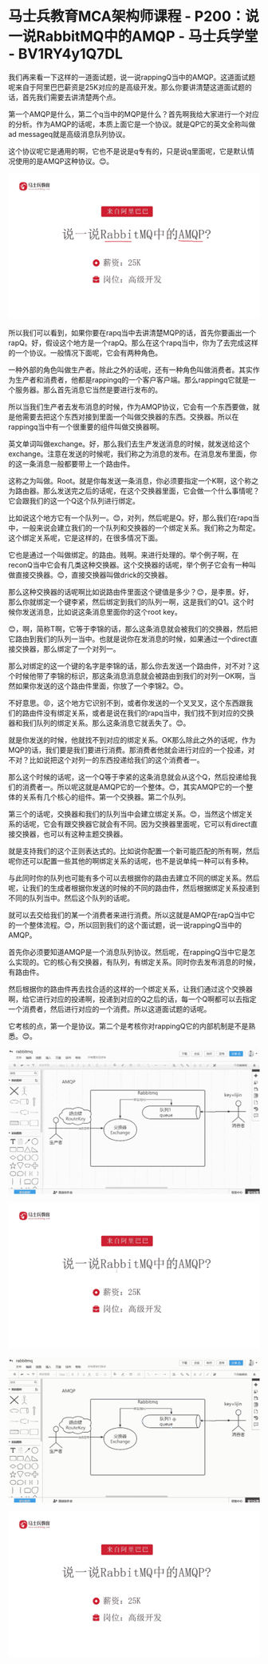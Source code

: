 # 马士兵教育MCA架构师课程 - P200：说一说RabbitMQ中的AMQP - 马士兵学堂 - BV1RY4y1Q7DL

我们再来看一下这样的一道面试题，说一说rappingQ当中的AMQP。这道面试题呢来自于阿里巴巴薪资是25K对应的是高级开发。那么你要讲清楚这道面试题的话，首先我们需要去讲清楚两个点。

第一个AMQP是什么，第二个q当中的MQP是什么？首先啊我给大家进行一个对应的分析。作为AMQP的话呢，本质上面它是一个协议。就是QP它的英文全称叫做ad messageq就是高级消息队列协议。

这个协议呢它是通用的啊，它也不是说是q专有的，只是说q里面呢，它是默认情况使用的是AMQP这种协议。😊。



![](img/97fae7796c1c81d9137f25ef7d262353_1.png)

所以我们可以看到，如果你要在rapq当中去讲清楚MQP的话，首先你要画出一个rapQ。好，假设这个地方是一个rapQ。那么在这个rapq当中，你为了去完成这样的一个协议。一般情况下面呢，它会有两种角色。

一种外部的角色叫做生产者。除此之外的话呢，还有一种角色叫做消费者。其实作为生产者和消费者，他都是rappingq的一个客户客户端。那么rappingq它就是一个服务器。那么首先消息它当然是要进行发布的。

所以当我们生产者去发布消息的时候，作为AMQP协议，它会有一个东西要做，就是他需要去把这个东西对接到里面一个叫做交换器的东西。交换器。所以在rappingq当中有一个很重要的组件叫做交换器啊。

英文单词叫做exchange。好，那么我们去生产发送消息的时候，就发送给这个exchange。注意在发送的时候呢，我们称之为消息的发布。在消息发布里面，你的这一条消息一般都要带上一个路由件。

这称之为叫做。Root。就是你每发送一条消息，你必须要指定一个K啊，这个称之为路由器。那么发送完之后的话呢，在这个交换器里面，它会做一个什么事情呢？它会跟我们的这一个Q这个队列进行绑定。

比如说这个地方它有一个队列一。😊，对列，然后呢是Q。好，那么我们在rapq当中，一般来说会建立我们的一个队列和交换器的一个绑定关系。我们称之为帮定。这个绑定关系呢，它是这样的，在很多情况下面。

它也是通过一个叫做绑定。的路由。贱啊。来进行处理的。举个例子啊，在reconQ当中它会有几类这种交换器。这个交换器的话呢，举个例子它会有一种叫做直接交换器。😊，直接交换器叫做drick的交换器。

那么这种交换器的话呢啊比如说路由件里面这个键值是多少？😊，是李景。好，那么你就绑定一个键李紧，然后绑定到我们的队列一啊，这是我们的Q1。这个时候你发送消息，比如说这条消息里面你的这个root key。

😊，啊，简称T啊，它等于李锦的话，那么这条消息就会被我们的交换器，然后把它路由到我们的队列一当中。也就是说你在发消息的时候，如果通过一个direct直接交换器，那么绑定了一个对列一。

那么对绑定的这一个键的名字是李锦的话，那么你去发送一个路由件，对不对？这个时候他带了李锦的标识，那这条消息消息就会被路由到我们的对列一OK啊，当然如果你发送的这个路由件里面，你放了一个李锦2。😊。

不好意思。😡，这个地方它识别不到，或者你发送的一个叉叉叉，这个东西跟我们的路由件没有绑定关系，或者是说在我们的rapq当中，我们找不到对应的交换器和我们队列的绑定关系。那么这条消息它就丢失了。😊。

就是你发送的时候，他就找不到对应的绑定关系。OK那么除此之外的话呢，作为MQP的话，我们要是我们要进行消费。那消费者他就会进行对应的一个投递，对不对？比如说把这个对列一的东西投递给我们的这个消费者一。

那么这个时候的话呢，这一个Q等于李紧的这条消息就会从这个Q，然后投递给我们的消费者一。所以呢这就是AMQP它的一个整体。😊，其实AMQP它的一个整体的关系有几个核心的组件。第一个交换器。第二个队列。

第三个的话呢，交换器和我们的队列当中会建立绑定关系。😊，当然这个绑定关系的话呢，它会有跟交换器它就会有不同。因为交换器里面呢，它可以有direct直接交换器，也可以有这种主题交换器。

就是支持我们的这个正则表达式的。比如说你配置一个新可能匹配的所有啊，然后呢你还可以配置一些其他的啊绑定关系的话呢，也不是说单纯一种可以有多种。

与此同时你的队列也可能有多个可以去根据你的路由去建立不同的绑定关系。然后呢，让我们的生成者根据你发送的时候的不同的路由件，然后根据绑定关系投递到不同的队列当中。然后这个队列的话呢。

就可以去交给我们的某一个消费者来进行消费。所以这就是AMQP在rapQ当中它的一个整体流程。😊，所以回到我们的这个面试题，说一说rappingQ当中的AMQP。

首先你必须要知道AMQP是一个消息队列协议。然后呢，在rappingQ当中它是怎么实现的。它的核心有交换器，有队列，有绑定关系。同时你去发布消息的时候，有路由件。

然后根据你的路由件再去找合适的这样的一个绑定关系，让我们通过这个交换器啊，给它进行对应的投递啊，投递到对应的Q之后的话，每一个Q啊都可以去指定一个消费者，然后进行对应的一个消费。所以这道面试题的话呢。

它考核的点，第一个是协议。第二个是考核你对rappingQ它的内部机制是不是熟悉。😊。

![](img/97fae7796c1c81d9137f25ef7d262353_3.png)

![](img/97fae7796c1c81d9137f25ef7d262353_4.png)

![](img/97fae7796c1c81d9137f25ef7d262353_5.png)

![](img/97fae7796c1c81d9137f25ef7d262353_6.png)